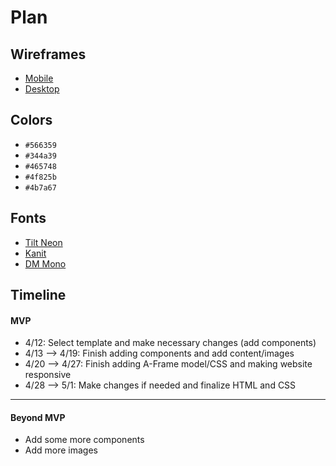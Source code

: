 # Plan

## Wireframes
* [Mobile](wireframe-mobile.png)
* [Desktop](wireframe-computer.png)

## Colors
* `#566359`
* `#344a39`
* `#465748`
* `#4f825b`
* `#4b7a67`

## Fonts
* [Tilt Neon](https://fonts.google.com/specimen/Tilt+Neon?preview.text=Accounting)
* [Kanit](https://fonts.google.com/specimen/Kanit?preview.text=Accounting)
* [DM Mono](https://fonts.google.com/specimen/DM+Mono?preview.text=Accounting&query=mono)

## Timeline

#### MVP

* 4/12: Select template and make necessary changes (add components)
* 4/13 --> 4/19: Finish adding components and add content/images
* 4/20 --> 4/27: Finish adding A-Frame model/CSS and making website responsive
* 4/28 --> 5/1: Make changes if needed and finalize HTML and CSS

---

#### Beyond MVP

* Add some more components
* Add more images
